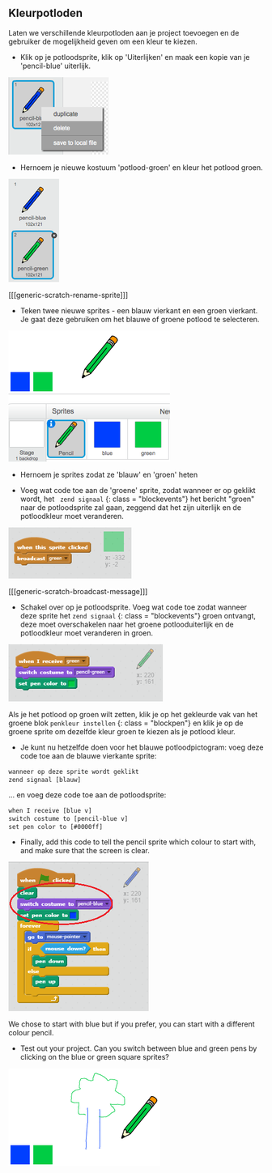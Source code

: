 ## Kleurpotloden

Laten we verschillende kleurpotloden aan je project toevoegen en de gebruiker de mogelijkheid geven om een kleur te kiezen.

+ Klik op je potloodsprite, klik op 'Uiterlijken' en maak een kopie van je 'pencil-blue' uiterlijk.

![screenshot](images/paint-blue-duplicate.png)

+ Hernoem je nieuwe kostuum 'potlood-groen' en kleur het potlood groen.

![screenshot](images/paint-pencil-green.png)

[[[generic-scratch-rename-sprite]]]

+ Teken twee nieuwe sprites - een blauw vierkant en een groen vierkant. Je gaat deze gebruiken om het blauwe of groene potlood te selecteren.

![screenshot](images/paint-selectors.png)

+ Hernoem je sprites zodat ze 'blauw' en 'groen' heten

+ Voeg wat code toe aan de 'groene' sprite, zodat wanneer er op geklikt wordt, het ` zend signaal` {: class = "blockevents"} het bericht "groen" naar de potloodsprite zal gaan, zeggend dat het zijn uiterlijk en de potloodkleur moet veranderen.

![Broadcast green](images/paint-broadcast-green.png)

[[[generic-scratch-broadcast-message]]]

+ Schakel over op je potloodsprite. Voeg wat code toe zodat wanneer deze sprite het ` zend signaal ` {: class = "blockevents"} groen ontvangt, deze moet overschakelen naar het groene potlooduiterlijk en de potloodkleur moet veranderen in groen.

![Broadcast green](images/broadcast-green.png)

Als je het potlood op groen wilt zetten, klik je op het gekleurde vak van het groene blok ` penkleur instellen ` {: class = "blockpen"} en klik je op de groene sprite om dezelfde kleur groen te kiezen als je potlood kleur.

+ Je kunt nu hetzelfde doen voor het blauwe potloodpictogram: voeg deze code toe aan de blauwe vierkante sprite:

```blocks
wanneer op deze sprite wordt geklikt
zend signaal [blauw]
```

... en voeg deze code toe aan de potloodsprite:

```blocks
when I receive [blue v]
switch costume to [pencil-blue v]
set pen color to [#0000ff]
```

+ Finally, add this code to tell the pencil sprite which colour to start with, and make sure that the screen is clear.

![Start pencil](images/start-pencil.png)

We chose to start with blue but if you prefer, you can start with a different colour pencil.

+ Test out your project. Can you switch between blue and green pens by clicking on the blue or green square sprites?

![screenshot](images/paint-pens-test.png)